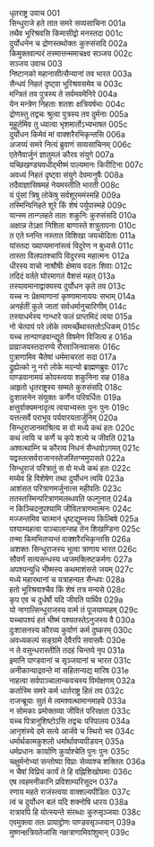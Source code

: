 धृतराष्ट्र उवाच	001  
सिन्धुराजे हते तात समरे सव्यसाचिना	001a  
तथैव भूरिश्रवसि किमासीद्वो मनस्तदा	001c  
दुर्योधनेन च द्रोणस्तथोक्तः कुरुसंसदि	002a  
किमुक्तवान्परं तस्मात्तन्ममाचक्ष्व सञ्जय	002c  
सञ्जय उवाच	003  
निष्टानको महानासीत्सैन्यानां तव भारत	003a  
सैन्धवं निहतं दृष्ट्वा भूरिश्रवसमेव च	003c  
मन्त्रितं तव पुत्रस्य ते सर्वमवमेनिरे	004a  
येन मन्त्रेण निहताः शतशः क्षत्रियर्षभाः	004c  
द्रोणस्तु तद्वचः श्रुत्वा पुत्रस्य तव दुर्मनाः	005a  
मुहूर्तमिव तु ध्यात्वा भृशमार्तोऽभ्यभाषत	005c  
दुर्योधन किमेवं मां वाक्शरैरभिकृन्तसि	006a  
अजय्यं समरे नित्यं ब्रुवाणं सव्यसाचिनम्	006c  
एतेनैवार्जुनं ज्ञातुमलं कौरव संयुगे	007a  
यच्छिखण्ड्यवधीद्भीष्मं पाल्यमानः किरीटिना	007c  
अवध्यं निहतं दृष्ट्वा संयुगे देवमानुषैः	008a  
तदैवाज्ञासिषमहं नेयमस्तीति भारती	008c  
यं पुंसां त्रिषु लोकेषु सर्वशूरममंस्महि	009a  
तस्मिन्विनिहते शूरे किं शेषं पर्युपास्महे	009c  
यान्स्म तान्ग्लहते तातः शकुनिः कुरुसंसदि	010a  
अक्षान्न तेऽक्षा निशिता बाणास्ते शत्रुतापनाः	010c  
त एते घ्नन्ति नस्तात विशिखा जयचोदिताः	011a  
यांस्तदा ख्याप्यमानांस्त्वं विदुरेण न बुध्यसे	011c  
तास्ता विलपतश्चापि विदुरस्य महात्मनः	012a  
धीरस्य वाचो नाश्रौषीः क्षेमाय वदतः शिवाः	012c  
तदिदं वर्तते घोरमागतं वैशसं महत्	013a  
तस्यावमानाद्वाक्यस्य दुर्योधन कृते तव	013c  
यच्च नः प्रेक्षमाणानां कृष्णामानाययः सभाम्	014a  
अनर्हतीं कुले जातां सर्वधर्मानुचारिणीम्	014c  
तस्याधर्मस्य गान्धारे फलं प्राप्तमिदं त्वया	015a  
नो चेत्पापं परे लोके त्वमर्च्छेथास्ततोऽधिकम्	015c  
यच्च तान्पाण्डवान्द्यूते विषमेण विजित्य ह	016a  
प्राव्राजयस्तदारण्ये रौरवाजिनवाससः	016c  
पुत्राणामिव चैतेषां धर्ममाचरतां सदा	017a  
द्रुह्येत्को नु नरो लोके मदन्यो ब्राह्मणब्रुवः	017c  
पाण्डवानामयं कोपस्त्वया शकुनिना सह	018a  
आहृतो धृतराष्ट्रस्य सम्मते कुरुसंसदि	018c  
दुःशासनेन संयुक्तः कर्णेन परिवर्धितः	019a  
क्षत्तुर्वाक्यमनादृत्य त्वयाभ्यस्तः पुनः पुनः	019c  
यत्तत्सर्वे पराभूय पर्यवारयतार्जुनिम्	020a  
सिन्धुराजानमाश्रित्य स वो मध्ये कथं हतः	020c  
कथं त्वयि च कर्णे च कृपे शल्ये च जीवति	021a  
अश्वत्थाम्नि च कौरव्य निधनं सैन्धवोऽगमत्	021c  
यद्वस्तत्सर्वराजानस्तेजस्तिग्ममुपासते	022a  
सिन्धुराजं परित्रातुं स वो मध्ये कथं हतः	022c  
मय्येव हि विशेषेण तथा दुर्योधन त्वयि	023a  
आशंसत परित्राणमर्जुनात्स महीपतिः	023c  
ततस्तस्मिन्परित्राणमलब्धवति फल्गुनात्	024a  
न किञ्चिदनुपश्यामि जीवितत्राणमात्मनः	024c  
मज्जन्तमिव चात्मानं धृष्टद्युम्नस्य किल्बिषे	025a  
पश्याम्यहत्वा पाञ्चालान्सह तेन शिखण्डिना	025c  
तन्मा किमभितप्यन्तं वाक्शरैरभिकृन्तसि	026a  
अशक्तः सिन्धुराजस्य भूत्वा त्राणाय भारत	026c  
सौवर्णं सत्यसन्धस्य ध्वजमक्लिष्टकर्मणः	027a  
अपश्यन्युधि भीष्मस्य कथमाशंससे जयम्	027c  
मध्ये महारथानां च यत्राहन्यत सैन्धवः	028a  
हतो भूरिश्रवाश्चैव किं शेषं तत्र मन्यसे	028c  
कृप एव च दुर्धर्षो यदि जीवति पार्थिव	029a  
यो नागात्सिन्धुराजस्य वर्त्म तं पूजयाम्यहम्	029c  
यच्चापश्यं हतं भीष्मं पश्यतस्तेऽनुजस्य वै	030a  
दुःशासनस्य कौरव्य कुर्वाणं कर्म दुष्करम्	030c  
अवध्यकल्पं सङ्ग्रामे देवैरपि सवासवैः	030e  
न ते वसुन्धरास्तीति तदहं चिन्तये नृप	031a  
इमानि पाण्डवानां च सृञ्जयानां च भारत	031c  
अनीकान्याद्रवन्ते मां सहितान्यद्य मारिष	031e  
नाहत्वा सर्वपाञ्चालान्कवचस्य विमोक्षणम्	032a  
कर्तास्मि समरे कर्म धार्तराष्ट्र हितं तव	032c  
राजन्ब्रूयाः सुतं मे त्वमश्वत्थामानमाहवे	033a  
न सोमकाः प्रमोक्तव्या जीवितं परिरक्षता	033c  
यच्च पित्रानुशिष्टोऽसि तद्वचः परिपालय	034a  
आनृशंस्ये दमे सत्ये आर्जवे च स्थिरो भव	034c  
धर्मार्थकामकुशलो धर्मार्थावप्यपीडयन्	035a  
धर्मप्रधानः कार्याणि कुर्याश्चेति पुनः पुनः	035c  
चक्षुर्मनोभ्यां सन्तोष्या विप्राः सेव्याश्च शक्तितः	036a  
न चैषां विप्रियं कार्यं ते हि वह्निशिखोपमाः	036c  
एष त्वहमनीकानि प्रविशाम्यरिसूदन	037a  
रणाय महते राजंस्त्वया वाक्शल्यपीडितः	037c  
त्वं च दुर्योधन बलं यदि शक्नोषि धारय	038a  
रात्रावपि हि योत्स्यन्ते संरब्धाः कुरुसृञ्जयाः	038c  
एवमुक्त्वा ततः प्रायाद्द्रोणः पाण्डवसृञ्जयान्	039a  
मुष्णन्क्षत्रियतेजांसि नक्षत्राणामिवांशुमान्	039c  
